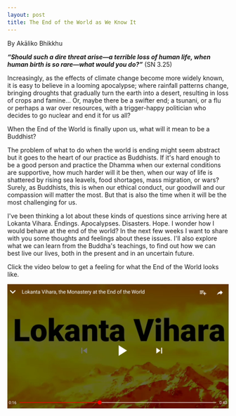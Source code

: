 ```yaml
---
layout: post
title: The End of the World as We Know It
---
```


<span class="author">By Akāliko Bhikkhu</span>

***“Should such a dire threat arise—a terrible loss of human life, when human birth is so rare—what would you do?”*** (SN 3.25)

Increasingly, as the effects of climate change become more widely known, it is easy to believe in a looming apocalypse; where rainfall patterns change, bringing droughts that gradually turn the earth into a desert, resulting in loss of crops and famine... Or, maybe there be a swifter end; a tsunani, or a flu or perhaps a war over resources, with a trigger-happy politician who decides to go nuclear and end it for us all?

When the End of the World is finally upon us, what will it mean to be a Buddhist?

The problem of what to do when the world is ending might seem abstract but it goes to the heart of our practice as Buddhists. If it's hard enough to be a good person and practice the Dhamma when our external conditions are supportive, how much harder will it be then, when our way of life is shattered by rising sea leavels, food shortages, mass migration, or wars? Surely, as Buddhists, this is when our ethical conduct, our goodwill and our compassion will matter the most. But that is also the time when it will be the most challenging for us. 

I've been thinking a lot about these kinds of questions since arriving here at Lokanta Vihara. Endings. Apocalypses. Disasters. Hope. I wonder how I would behave at the end of the world? In the next few weeks I want to share with you some thoughts and feelings about these issues. I'll also explore what we can learn from the Buddha's teachings, to find out how we can best live our lives, both in the present and in an uncertain future. 

Click the video below to get a feeling for what the End of the World looks like.



[![video](https://raw.githubusercontent.com/lokanta/lokanta.github.io/master/video%20screenshot.jpg)](http://www.youtube.com/watch?v=pOwy5vsVYEA)








